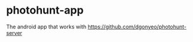 photohunt-app
=============

The android app that works with https://github.com/dgonyeo/photohunt-server
